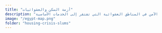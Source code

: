 ```yaml
--- 
title: "أزمة السكن والعشوائيات" 
description: "معاناة الملايين من السكن غير الآمن في المناطق العشوائية التي تفتقر إلى الخدمات الأساسية." 
image: "/egypt-map.png" 
folder: "housing-crisis-slums" 
--- 
```


